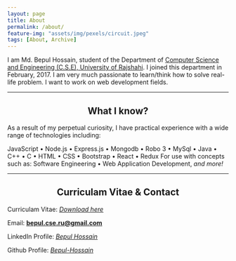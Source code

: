 ```yaml
---
layout: page
title: About
permalink: /about/
feature-img: "assets/img/pexels/circuit.jpeg"
tags: [About, Archive]
---
```

I am Md. Bepul Hossain, student of the Department of [Computer Science and Engineering (C.S.E), University of Rajshahi](http:/www.ru.ac.bd/cse/). I joined this department in February, 2017. I am very much passionate to learn/think how to solve real-life problem. I want to work on web development fields.

**************
## <center>What I know?</center>
As a result of my perpetual curiosity, I have practical experience with a wide range of technologies including:

JavaScript • Node.js • Express.js • Mongodb • Robo 3 • MySql • Java • C++ • C • HTML • CSS • Bootstrap  • React • Redux
For use with concepts such as:
Software Engineering • Web Application Development, <em>and more!</em>

**************
## <center>Curriculam Vitae & Contact</center>
Curriculam Vitae: [<ins>*Download here*</ins>](https://drive.google.com/open?id=1bwam6eEiX7HeqsWvOmxy5cNcKJRl2E9C)

Email:  <ins>**bepul.cse.ru@gmail.com**</ins>

LinkedIn Profile: [<ins>*Bepul Hossain*</ins>](https://www.linkedin.com/in/bepul-hossain-77b23b18b/)

Github Profile: [<ins>*Bepul-Hossain*</ins>](https://github.com/Bepul-Hossain)

